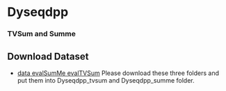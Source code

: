 # Dyseqdpp
### TVSum and Summe
## Download Dataset

* [data evalSumMe evalTVSum](https://1drv.ms/f/s!AlXveXe2-CcAhdMCTiTX8tpZGr1h5g)
Please download these three folders and put them into Dyseqdpp_tvsum and Dyseqdpp_summe folder.
